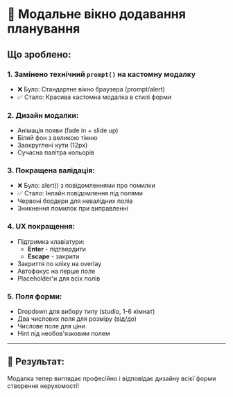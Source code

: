 # 🎨 Модальне вікно додавання планування

## Що зроблено:

### 1. Замінено технічний `prompt()` на кастомну модалку
- ❌ Було: Стандартне вікно браузера (prompt/alert)
- ✅ Стало: Красива кастомна модалка в стилі форми

### 2. Дизайн модалки:
- Анімація появи (fade in + slide up)
- Білий фон з великою тінню
- Заокруглені кути (12px)
- Сучасна палітра кольорів

### 3. Покращена валідація:
- ❌ Було: alert() з повідомленнями про помилки
- ✅ Стало: Інлайн повідомлення під полями
- Червоні бордери для невалідних полів
- Зникнення помилок при виправленні

### 4. UX покращення:
- Підтримка клавіатури:
  - **Enter** - підтвердити
  - **Escape** - закрити
- Закриття по кліку на overlay
- Автофокус на перше поле
- Placeholder'и для всіх полів

### 5. Поля форми:
- Dropdown для вибору типу (studio, 1-6 кімнат)
- Два числових поля для розміру (від/до)
- Числове поле для ціни
- Hint під необов'язковим полем

---

## 🎯 Результат:
Модалка тепер виглядає професійно і відповідає дизайну всієї форми створення нерухомості!
